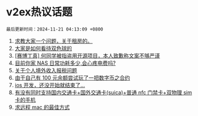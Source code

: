 # v2ex热议话题

`最后更新时间：2024-11-21 04:13:09 +0800`

1. [求教大家一个问题，关于租房的。](https://www.v2ex.com/t/1091020)
1. [大家是如何看待双色球的](https://www.v2ex.com/t/1091031)
1. [[赛博丁真] 何同学被指盗用开源项目，本人致歉称文案不够严谨](https://www.v2ex.com/t/1091057)
1. [目前你家 NAS 日常功耗多少,会心疼电费吗?](https://www.v2ex.com/t/1091114)
1. [关于个人境外收入报税问题](https://www.v2ex.com/t/1091157)
1. [由于自己有 100 元余额尝试玩了一把数字币之合约](https://www.v2ex.com/t/1091029)
1. [ios 开发，还没开始就结束了...](https://www.v2ex.com/t/1091121)
1. [有没有同时支持国内交通卡+国外交通卡(suica)+普通 nfc 门禁卡+双物理 sim 卡的手机](https://www.v2ex.com/t/1091210)
1. [求远程 mac 的最佳方式](https://www.v2ex.com/t/1091051)

